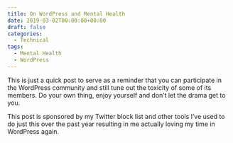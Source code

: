 ```yaml
---
title: On WordPress and Mental Health
date: 2019-03-02T00:00:00+00:00
draft: false
categories:
  - Technical
tags:
  - Mental Health
  - WordPress
---
```


This is just a quick post to serve as a reminder that you can participate in the WordPress community and still tune out the toxicity of some of its members. Do your own thing, enjoy yourself and don’t let the drama get to you.

This post is sponsored by my Twitter block list and other tools I’ve used to do just this over the past year resulting in me actually loving my time in WordPress again.